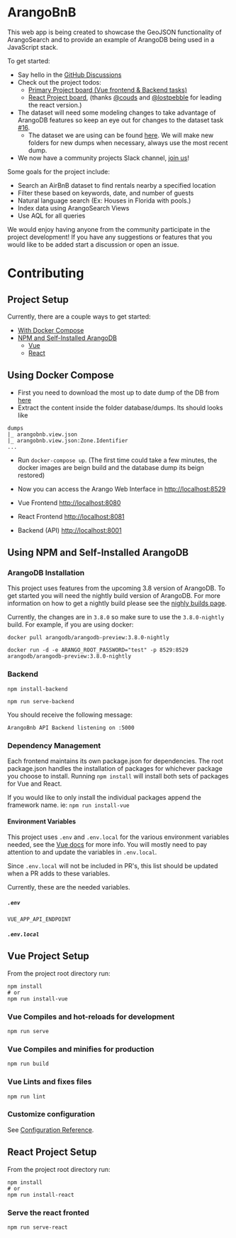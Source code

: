 # ArangoBnB

This web app is being created to showcase the GeoJSON functionality of ArangoSearch and to provide an example of ArangoDB being used in a JavaScript stack.

To get started:
* Say hello in the [GitHub Discussions](https://github.com/cw00dw0rd/ArangoBnB/discussions)
* Check out the project todos:
  * [Primary Project board (Vue frontend & Backend tasks)](https://github.com/cw00dw0rd/ArangoBnB/projects/1)
  * [React Project board](https://github.com/users/cw00dw0rd/projects/1), (thanks [@couds](https://github.com/couds) and [@lostpebble](https://github.com/lostpebble) for leading the react version.)
* The dataset will need some modeling changes to take advantage of ArangoDB features so keep an eye out for changes to the dataset task [#16](https://github.com/cw00dw0rd/ArangoBnB/issues/16).
  * The dataset we are using can be found [here](https://drive.google.com/drive/folders/1crMM2RRpdVgi7gkblAlAZXTvIoNNVYbT?usp=sharing). We will make new folders for new dumps when necessary, always use the most recent dump.
* We now have a community projects Slack channel, [join us](https://arangodb-community.slack.com/archives/C01MLH491UM)!

Some goals for the project include:
* Search an AirBnB dataset to find rentals nearby a specified location
* Filter these based on keywords, date, and number of guests
* Natural language search (Ex: Houses in Florida with pools.)
* Index data using ArangoSearch Views
* Use AQL for all queries

We would enjoy having anyone from the community participate in the project development!
If you have any suggestions or features that you would like to be added start a discussion or open an issue.

# Contributing

## Project Setup

Currently, there are a couple ways to get started:
* [With Docker Compose](#with-docker-compose)
* [NPM and Self-Installed ArangoDB](#npm-and-self-install)
  * [Vue](#npm-vue-setup)
  * [React](#npm-react-setup)

<h2 id="with-docker-compose">Using Docker Compose</h2>

- First you need to download the most up to date dump of the DB from [here](https://drive.google.com/drive/folders/1crMM2RRpdVgi7gkblAlAZXTvIoNNVYbT?usp=sharing)
- Extract the content inside the folder database/dumps. Its should looks like
```
dumps
|_ arangobnb.view.json
|_ arangobnb.view.json:Zone.Identifier
...
```

- Run `docker-compose up`. (The first time could take a few minutes, the docker images are beign build and the database dump its beign restored)

- Now you can access the Arango Web Interface in [http://localhost:8529](http://localhost:8529)
- Vue Frontend [http://localhost:8080](http://localhost:8080)
- React Frontend [http://localhost:8081](http://localhost:8081)
- Backend (API) [http://localhost:8001](http://localhost:8001)



<h2 id="npm-and-self-install">Using NPM and Self-Installed ArangoDB</h2>

### ArangoDB Installation

This project uses features from the upcoming 3.8 version of ArangoDB. To get started you will need the nightly build version of ArangoDB.
For more information on how to get a nightly build please see the [nighly builds page](https://www.arangodb.com/nightly-builds/).

Currently, the changes are in `3.8.0` so make sure to use the `3.8.0-nightly` build.
For example, if you are using docker:
```
docker pull arangodb/arangodb-preview:3.8.0-nightly

docker run -d -e ARANGO_ROOT_PASSWORD="test" -p 8529:8529 arangodb/arangodb-preview:3.8.0-nightly

```

### Backend
```
npm install-backend

npm run serve-backend
```
You should receive the following message:
```
ArangoBnb API Backend listening on :5000
```

### Dependency Management 
Each frontend maintains its own package.json for dependencies.
The root package.json handles the installation of packages for whichever package you choose to install.
Running `npm install` will install both sets of packages for Vue and React.

If you would like to only install the individual packages append the framework name. ie: `npm run install-vue`

#### Environment Variables

This project uses `.env` and `.env.local` for the various environment variables needed, see the [Vue docs](https://cli.vuejs.org/guide/mode-and-env.html#modes) for more info. You will mostly need to pay attention to and update the variables in `.env.local`.

Since `.env.local` will not be included in PR's, this list should be updated when a PR adds to these variables.

Currently, these are the needed variables.

##### `.env`

`VUE_APP_API_ENDPOINT`

##### `.env.local`


<h2 id="npm-vue-setup">Vue Project Setup</h2>

From the project root directory run:

```shell
npm install
# or
npm run install-vue
```

### Vue Compiles and hot-reloads for development

```shell
npm run serve
```

### Vue Compiles and minifies for production

```shell
npm run build
```

### Vue Lints and fixes files

```shell
npm run lint
```

### Customize configuration

See [Configuration Reference](https://cli.vuejs.org/config/).

<h2 id="npm-react-setup">React Project Setup</h2>

From the project root directory run:

```shell
npm install
# or
npm run install-react
```

### Serve the react fronted

```shell
npm run serve-react
```
